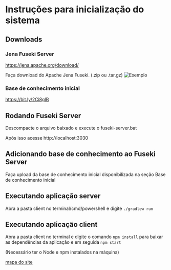 # Instruções para inicialização do sistema

## Downloads

### Jena Fuseki Server

https://jena.apache.org/download/

Faça download do Apache Jena Fuseki. (.zip ou .tar.gz)
![Exemplo](https://bit.ly/3hzhn7Q)

### Base de conhecimento inicial


https://bit.ly/2Ci8gIB

## Rodando Fuseki Server

Descompacte o arquivo baixado e execute o fuseki-server.bat

Após isso acesse http://localhost:3030


## Adicionando base de conhecimento ao Fuseki Server

Faça upload da base de conhecimento inicial disponibilizada na seção Base de conhecimento inicial

## Executando aplicação server

Abra a pasta client no terminal/cmd/powershell e digite ```./gradlew run```

## Executando aplicação client

Abra a pasta client no terminal e digite o comando ```npm install``` para baixar as dependências da aplicação e em seguida ```npm start``` 

(Necessário ter o Node e npm instalados na máquina)

[mapa do site](sitemap.html)


